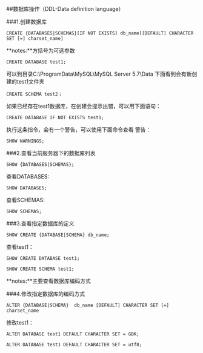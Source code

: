 ##数据库操作（DDL-Data definition language）

###1.创建数据库


	CREATE {DATABASES|SCHEMAS}[IF NOT EXISTS] db_name[[DEFAULT] CHARACTER SET [=] charset_name]

**notes:**方括号为可选参数

	CREATE DATABASE test1;

可以到目录C:\ProgramData\MySQL\MySQL Server 5.7\Data 下面看到会有新创建的test1文件夹


	CREATE SCHEMA test2；

如果已经存在test1数据库，在创建会提示出错，可以用下面语句：

	CREATE DATABASE IF NOT EXISTS test1;

执行这条指令，会有一个警告，可以使用下面命令查看 警告：

	SHOW WARNINGS;


###2.查看当前服务器下的数据库列表


	SHOW {DATABASES|SCHEMAS};

查看DATABASES:
	
	SHOW DATABASES;

查看SCHEMAS:

	SHOW SCHEMAS;

###3.查看指定数据库的定义

	SHOW CREATE {DATABASE|SCHEMA} db_name;

查看test1：
	
	SHOW CREATE DATABASE test1;

	SHOW CREATE SCHEMA test1;

**notes:**主要查看数据库编码方式

###4.修改指定数据库的编码方式

	ALTER {DATABASE|SCHEMA}  db_name [DEFAULT] CHARACTER SET [=] charset_name

修改test1：

	ALTER DATABASE test1 DEFAULT CHARACTER SET = GBK;
	
	ALTER DATABASE test1 DEFAULT CHARACTER SET = utf8;



